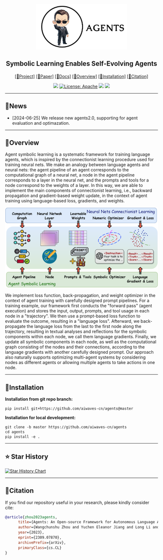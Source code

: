 <div align="center">
<img src='./assets/agents-logo.png'  width=300px>

## <p align="center">Symbolic Learning Enables Self-Evolving Agents</p>

<p align="center">
<a href="https://oe-heart.github.io/Agents2.0/">[🤖Project]</a>
<a href="">[📄Paper]</a>
<a href="https://agentsv2.readthedocs.io/">[📝Docs]</a>
<a href="#overview">[🌟Overview]</a>
<a href="#installation">[🔧Installation]</a>
<a href="#citation">[🚩Citation]</a>
</p>

![](https://img.shields.io/badge/version-v2.0.0-blue)
[![License: Apache](https://img.shields.io/badge/License-Apache2.0-yellow.svg)](https://opensource.org/license/apache-2-0)
![](https://img.shields.io/github/last-commit/aiwaves-cn/agents?color=green)
![](https://img.shields.io/badge/PRs-Welcome-red) 

---

</div>


## 🔔News
- [2024-06-25] We release new agents2.0, supporting for agent evaluation and optimazation.
---

## 🌟Overview

Agent symbolic learning is a systematic framework for training language agents, which is inspired by the connectionist learning procedure used for training neural nets. We make an analogy between language agents and neural nets: the agent pipeline of an agent corresponds to the computational graph of a neural net, a node in the agent pipeline corresponds to a layer in the neural net, and the prompts and tools for a node correspond to the weights of a layer. In this way, we are able to implement the main components of connectionist learning, i.e., backward propagation and gradient-based weight update, in the context of agent training using language-based loss, gradients, and weights.

<img src='./assets/overview.png'>

We implement loss function, back-propagation, and weight optimizer in the context of agent training with carefully designed prompt pipelines. For a training example, our framework first conducts the "forward pass" (agent execution) and stores the input, output, prompts, and tool usage in each node in a "trajectory". We then use a prompt-based loss function to evaluate the outcome, resulting in a "language loss". Afterward, we back-propagate the language loss from the last to the first node along the trajectory, resulting in textual analyses and reflections for the symbolic components within each node, we call them language gradients. Finally, we update all symbolic components in each node, as well as the computational graph consisting of the nodes and their connections, according to the language gradients with another carefully designed prompt. Our approach also naturally supports optimizing multi-agent systems by considering nodes as different agents or allowing multiple agents to take actions in one node. 

---

## 🔧Installation

**Installation from git repo branch:**
```
pip install git+https://github.com/aiwaves-cn/agents@master
```

**Installation for local development:**
```
git clone -b master https://github.com/aiwaves-cn/agents
cd agents
pip install -e .
```

---

## ⭐ Star History  
[![Star History Chart](https://api.star-history.com/svg?repos=aiwaves-cn/agents&type=Date)](https://star-history.com/#aiwaves-cn/agents&Date)

---

## 🚩Citation

If you find our repository useful in your research, please kindly consider cite:
```bibtex
@article{zhou2023agents,
      title={Agents: An Open-source Framework for Autonomous Language Agents}, 
      author={Wangchunshu Zhou and Yuchen Eleanor Jiang and Long Li and Jialong Wu and Tiannan Wang and Shi Qiu and Jintian Zhang and Jing Chen and Ruipu Wu and Shuai Wang and Shiding Zhu and Jiyu Chen and Wentao Zhang and Ningyu Zhang and Huajun Chen and Peng Cui and Mrinmaya Sachan},
      year={2023},
      eprint={2309.07870},
      archivePrefix={arXiv},
      primaryClass={cs.CL}
}
```
